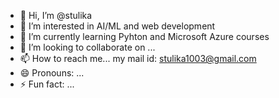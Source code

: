 - 👋 Hi, I’m @stulika
- 👀 I’m interested in AI/ML and web development
- 🌱 I’m currently learning Pyhton and Microsoft Azure courses
- 💞️ I’m looking to collaborate on ...
- 📫 How to reach me... my mail id: stulika1003@gmail.com
- 😄 Pronouns: ...
- ⚡ Fun fact: ...

<!---
stulika/stulika is a ✨ special ✨ repository because its `README.md` (this file) appears on your GitHub profile.
You can click the Preview link to take a look at your changes.
--->
